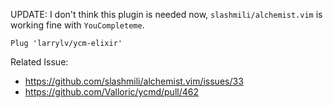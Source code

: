UPDATE: I don't think this plugin is needed now, `slashmili/alchemist.vim` is working fine with `YouCompleteme`.


```
Plug 'larrylv/ycm-elixir'
```

Related Issue:

* https://github.com/slashmili/alchemist.vim/issues/33
* https://github.com/Valloric/ycmd/pull/462

